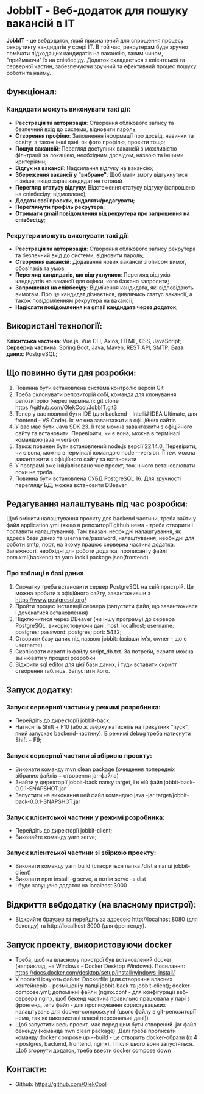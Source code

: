 # JobbIT - Веб-додаток для пошуку вакансій в ІТ

**JobbIT** - це вебдодаток, який призначений для спрощення процесу рекрутингу кандидатів у сфері ІТ. В той час, рекрутерам буде зручно помічати підходящих кандидатів на вакансію, таким чином, "приймаючи" їх на співбесіду. Додаток складається з клієнтської та серверної частин, забезпечуючи зручний та ефективний процес пошуку роботи та найму.

## Функціонал:

### Кандидати можуть виконувати такі дії:

- **Реєстрація та авторизація**: Створення облікового запису та безпечний вхід до системи, відновити пароль;
- **Створення профілю**: Заповнення інформації про досвід, навички та освіту, а також інші дані, як фото профілю, проєкти тощо;
- **Пошук вакансій**: Перегляд доступних вакансій з можливістю фільтрації за локацією, необхідним досвідом, назвою та іншими критеріями;
- **Відгук на вакансії**: Надсилання відгуку на вакансію;
- **Збереження вакансії у "вибране"**: Щоб мати змогу відгукнутися пізніше, якщо зараз кандидат не готовий
- **Перегляд статусу відгуку**: Відстеження статусу відгуку (запрошено на співбесіду, відмовлено);
- **Додати свої проєкти, видаляти/редагувати**;
- **Переглянути профіль рекрутера**;
- **Отримати gmail повідомлення від рекрутера про запрошення на співбесіду**;

### Рекрутери можуть виконувати такі дії:

- **Реєстрація та авторизація**: Створення облікового запису рекрутера та безпечний вхід до системи, відновити пароль;
- **Створення вакансій**: Додавання нових вакансій з описом вимог, обов'язків та умов;
- **Перегляд кандидатів, що відгукнулися**: Перегляд відгуків кандидатів на вакансії для оцінки, кого бажано запросити;
- **Запрошення на співбесіду**: Відмічення кандидата, які відповідають вимогам. Про це кандидат дізнається, дивлячись статус вакансії, а також повідомленням рекрутера на вакансії;
- **Надіслати повідомлення на gmail кандидата через додаток**;

## Використані технології:

**Клієнтська частина**: Vue.js, Vue CLI, Axios, HTML, CSS, JavaScript;
**Серверна частина**: Spring Boot, Java, Maven, REST API, SMTP;
**База даних**: PostgreSQL;

## Що повинно бути для розробки:

1. Повинна бути встановлена система контролю версій Git
2. Треба склонувати репозиторій собі, команда для клонування репозиторію (через термінал): git clone https://github.com/OlekCool/JobbIT.git3
3. Тепер у вас повинні бути IDE (для backend - IntelliJ IDEA Ultimate, для frontend - VS Code). Їх можна завантажити з офіційних сайтів
4. У вас має бути Java SDK 23. Її теж можна завантажити з офіційного сайту та встановити. Перевірити, чи є вона, можна в терміналі командою java --version
5. Також повинен бути встановлений node.js версії 22.14.0. Перевірити, чи є вона, можна в терміналі командою node --version. Її теж можна завантажити з офіційного сайту та встановити
6. У програмі вже ініціалізовано vue проєкт, тож нічого встановлювати поки не треба.
7. Повинна бути встановлена СУБД PostgreSQL 16. Для зручності перегляду БД, можна встановити DBeaver

## Редагування налаштувань під час розробки:

Щоб змінити налаштування проєкту для backend частини, треба зайти у файл application.yml (якщо в репозиторії github нема - треба створити і поставити налаштування). Там вказані необхідні налаштування, як адреса бази даних та username/password, налаштування, необхідні для роботи smtp, порт, на якому працює серверна частина додатка. Залежності, необхідні для роботи додатка, прописані у файлі pom.xml(backend) та yarn.lock i package.json(frontend)

### Про таблиці в базі даних

1. Спочатку треба встановити сервер PostgreSQL на свій пристрій. Це можна зробити з офіційного сайту, завантаживши з https://www.postgresql.org/
2. Пройти процес інсталяції сервера (запустити файл, що завантажився і дочекатися встановлення)
3. Підключитися через DBeaver (чи іншу програму) до сервера PostgreSQL, використовуючи дані:
   host: localhost;
   username: postgres;
   password: postgres;
   port: 5432;
4. Створити базу даних під назвою jobbit: (ввівши ім'я, owner - що є username)
5. Скопіювати скрипт із файлу script_db.txt. За потреби, скрипт можна змінювати у процесі розробки
6. Відкрити sql editor для цієї бази даних, і туди вставити скрипт створення таблиць. Запустити його.

## Запуск додатку:

### Запуск серверної частини у режимі розробника:

- Перейдіть до директорії jobbit-back;
- Натисніть Shift + F10 (або ж зверху натисніть на трикутник "пуск", який запускає backend-частину). В режимі debug треба натиснути Shift + F9;

### Запуск серверної частини зі збіркою проєкту:

- Виконати команду mvn clean package (очищення попередніх зібраних файлів + створення jar-файла)
- Знайти у директорії jobbit-back папку target, i в ній файл jobbit-back-0.0.1-SNAPSHOT.jar
- Запустити на виконання цей файл командою java -jar target/jobbit-back-0.0.1-SNAPSHOT.jar

### Запуск клієнтської частини у режимі розробника:

- Перейдіть до директорії jobbit-client;
- Виконайте команду yarn serve;

### Запуск клієнтської частини зі збіркою проєкту:

- Виконати команду yarn build (створиться папка /dist в папці jobbit-client)
- Виконати npm install -g serve, а потім serve -s dist
- І буде запущено додаток на localhost:3000

## Відкриття вебдодатку (на власному пристрої):

- Відкрийте браузер та перейдіть за адресою http://localhost:8080 (для бекенду) та http://localhost:3000 (для фронтенду).

## Запуск проекту, використовуючи docker

- Треба, щоб на власному пристрої був встановлений docker (наприклад, на Windows - Docker Desktop Windows). Посилання: https://docs.docker.com/desktop/setup/install/windows-install/
- У проекті існують файли: Dockerfile (для створення власних контейнерів - розміщені у папці jobbit-back та jobbit-client); docker-compose.yml; допоміжні файли (nginx.conf - для конфігурації веб-сервера nginx, щоб бекенд частина правильно працювала у парі з фронтенд, .env файл - для прописування користувацьких налаштувань для docker-compose.yml (цього файлу в git-репозиторії нема, так як використані власні персональні дані))
- Щоб запустити весь проект, має перед цим бути створений .jar файл бекенду (команда mvn clean package). Далі треба прописати команду docker compose up --build - це створить docker-образи (їх 4 - postgres, backend, frontend, nginx). І після цього вони запустяться. Щоб згорнути додаток, треба ввести docker compose down

## Контакти:

- Github: https://github.com/OlekCool
